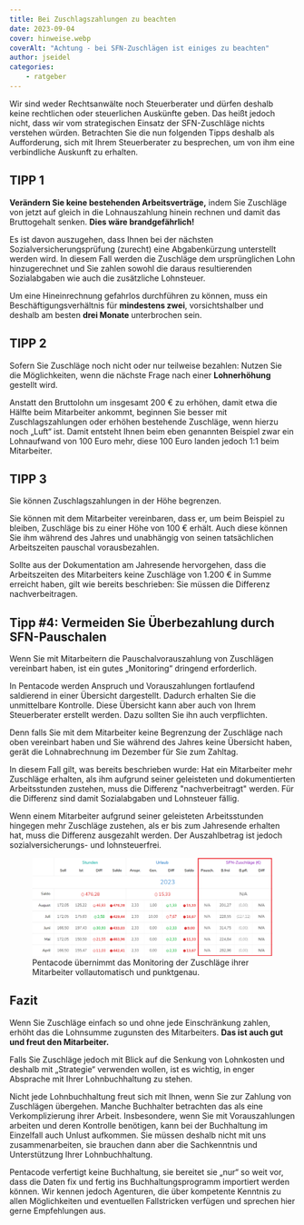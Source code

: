 ```yaml
---
title: Bei Zuschlagszahlungen zu beachten
date: 2023-09-04
cover: hinweise.webp
coverAlt: "Achtung - bei SFN-Zuschlägen ist einiges zu beachten"
author: jseidel
categories:
    - ratgeber
---
```


Wir sind weder Rechtsanwälte noch Steuerberater und dürfen deshalb keine rechtlichen oder steuerlichen Auskünfte geben. Das heißt jedoch nicht, dass wir vom strategischen Einsatz der SFN-Zuschläge nichts verstehen würden. Betrachten Sie die nun folgenden Tipps deshalb als Aufforderung, sich mit Ihrem Steuerberater zu besprechen, um von ihm eine verbindliche Auskunft zu erhalten.

## TIPP 1

**Verändern Sie keine bestehenden Arbeitsverträge,** indem Sie Zuschläge von jetzt auf gleich in die Lohnauszahlung hinein rechnen und damit das Bruttogehalt senken. **Dies wäre brandgefährlich!**

Es ist davon auszugehen, dass Ihnen bei der nächsten Sozialversicherungsprüfung (zurecht) eine Abgabenkürzung unterstellt werden wird. In diesem Fall werden die Zuschläge dem ursprünglichen Lohn hinzugerechnet und Sie zahlen sowohl die daraus resultierenden Sozialabgaben wie auch die zusätzliche Lohnsteuer.

Um eine Hineinrechnung gefahrlos durchführen zu können, muss ein Beschäftigungsverhältnis für **mindestens zwei**, vorsichtshalber und deshalb am besten **drei Monate** unterbrochen sein. 

## TIPP 2

Sofern Sie Zuschläge noch nicht oder nur teilweise bezahlen: Nutzen Sie die Möglichkeiten, wenn die nächste Frage nach einer **Lohnerhöhung** gestellt wird.

Anstatt den Bruttolohn um insgesamt 200 € zu erhöhen, damit etwa die Hälfte beim Mitarbeiter ankommt, beginnen Sie besser mit Zuschlagszahlungen oder erhöhen bestehende Zuschläge, wenn hierzu noch „Luft“ ist. Damit entsteht Ihnen beim eben genannten Beispiel zwar ein Lohnaufwand von 100 Euro mehr, diese 100 Euro landen jedoch 1:1 beim Mitarbeiter.

## TIPP 3

Sie können Zuschlagszahlungen in der Höhe begrenzen.

Sie können mit dem Mitarbeiter vereinbaren, dass er, um beim Beispiel zu bleiben, Zuschläge bis zu einer Höhe von 100 € erhält. Auch diese können Sie ihm während des Jahres und unabhängig von seinen tatsächlichen Arbeitszeiten pauschal vorausbezahlen.

Sollte aus der Dokumentation am Jahresende hervorgehen, dass die Arbeitszeiten des Mitarbeiters keine Zuschläge von 1.200 € in Summe erreicht haben, gilt wie bereits beschrieben: Sie müssen die Differenz nachverbeitragen.

## Tipp #4: Vermeiden Sie Überbezahlung durch SFN-Pauschalen

Wenn Sie mit Mitarbeitern die Pauschalvorauszahlung von Zuschlägen vereinbart haben, ist ein gutes „Monitoring“ dringend erforderlich.

In Pentacode werden Anspruch und Vorauszahlungen fortlaufend saldierend in einer Übersicht dargestellt. Dadurch erhalten Sie die unmittelbare Kontrolle. Diese Übersicht kann aber auch von Ihrem Steuerberater erstellt werden. Dazu sollten Sie ihn auch verpflichten.

Denn falls Sie mit dem Mitarbeiter keine Begrenzung der Zuschläge nach oben vereinbart haben und Sie während des Jahres keine Übersicht haben, gerät die Lohnabrechnung im Dezember für Sie zum Zahltag.

In diesem Fall gilt, was bereits beschrieben wurde: Hat ein Mitarbeiter mehr Zuschläge erhalten, als ihm aufgrund seiner geleisteten und dokumentierten Arbeitsstunden zustehen, muss die Differenz "nachverbeitragt" werden. Für die Differenz sind damit Sozialabgaben und Lohnsteuer fällig.

Wenn einem Mitarbeiter aufgrund seiner geleisteten Arbeitsstunden hingegen mehr Zuschläge zustehen, als er bis zum Jahresende erhalten hat, muss die Differenz ausgezahlt werden. Der Auszahlbetrag ist jedoch sozialversicherungs- und lohnsteuerfrei.

<figure>
<img src="zuschläge_kalkuliert.webp" alt="In Pentacode saldierte Zuschläge" width="800" />
<figcaption> Pentacode übernimmt das Monitoring der Zuschläge ihrer Mitarbeiter vollautomatisch und punktgenau. </figcaption>
</figure>

## Fazit

Wenn Sie Zuschläge einfach so und ohne jede Einschränkung zahlen,
erhöht das die Lohnsumme zugunsten des Mitarbeiters.
**Das ist auch gut und freut den Mitarbeiter.**

Falls Sie Zuschläge jedoch mit Blick auf die Senkung von Lohnkosten und deshalb mit „Strategie“ verwenden wollen, ist es wichtig, in enger Absprache mit Ihrer Lohnbuchhaltung zu stehen.

Nicht jede Lohnbuchhaltung freut sich mit Ihnen, wenn Sie zur Zahlung von Zuschlägen übergehen. Manche Buchhalter betrachten das als eine Verkomplizierung ihrer Arbeit. Insbesondere, wenn Sie mit Vorauszahlungen arbeiten und deren Kontrolle benötigen, kann bei der Buchhaltung im Einzelfall auch Unlust aufkommen. Sie müssen deshalb nicht mit uns zusammenarbeiten, sie brauchen dann aber die Sachkenntnis und Unterstützung Ihrer Lohnbuchhaltung.

Pentacode verfertigt keine Buchhaltung, sie bereitet sie „nur“ so weit vor, dass die Daten fix und fertig ins Buchhaltungsprogramm importiert werden können. Wir kennen jedoch Agenturen, die über kompetente Kenntnis zu allen Möglichkeiten und eventuellen Fallstricken verfügen und sprechen hier gerne Empfehlungen aus.